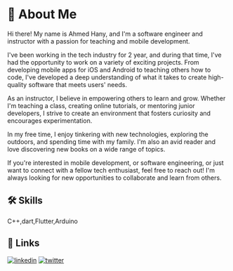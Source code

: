 # 🚀 About Me
Hi there! My name is Ahmed Hany, and I'm a software engineer and instructor with a passion for teaching and mobile development.

I've been working in the tech industry for 2 year, and during that time, I've had the opportunity to work on a variety of exciting projects. From developing mobile apps for iOS and Android to teaching others how to code, I've developed a deep understanding of what it takes to create high-quality software that meets users' needs.

As an instructor, I believe in empowering others to learn and grow. Whether I'm teaching a class, creating online tutorials, or mentoring junior developers, I strive to create an environment that fosters curiosity and encourages experimentation.

In my free time, I enjoy tinkering with new technologies, exploring the outdoors, and spending time with my family. I'm also an avid reader and love discovering new books on a wide range of topics.

If you're interested in mobile development, or software engineering, or just want to connect with a fellow tech enthusiast, feel free to reach out! I'm always looking for new opportunities to collaborate and learn from others.






## 🛠 Skills
C++,dart,Flutter,Arduino




## 🔗 Links
[![linkedin](https://img.shields.io/badge/linkedin-0A66C2?style=for-the-badge&logo=linkedin&logoColor=white)](https://www.linkedin.com/in/ahmed-hany-51193a246/)
[![twitter](https://img.shields.io/badge/twitter-1DA1F2?style=for-the-badge&logo=twitter&logoColor=white)](https://twitter.com/ahmedha02156132)

